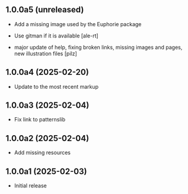 ## 1.0.0a5 (unreleased)


- Add a missing image used by the Euphorie package

- Use gitman if it is available
  [ale-rt]

- major update of help, fixing broken links, missing images and pages, new illustration files
  [pilz]


## 1.0.0a4 (2025-02-20)


- Update to the most recent markup


## 1.0.0a3 (2025-02-04)


- Fix link to patternslib


## 1.0.0a2 (2025-02-04)


- Add missing resources


## 1.0.0a1 (2025-02-03)

- Initial release
